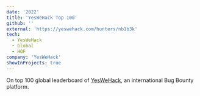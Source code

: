 ```yaml
---
date: '2022'
title: 'YesWeHack Top 100'
github: ''
external: 'https://yeswehack.com/hunters/nb1b3k'
tech:
  - YesWeHack
  - Global
  - HOF
company: 'YesWeHack'
showInProjects: true
---
```


On top 100 global leaderboard of [YesWeHack](https://yeswehack.com/hunters/nb1b3k), an international Bug Bounty platform.
